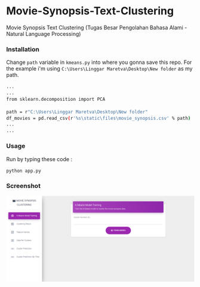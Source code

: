 # Movie-Synopsis-Text-Clustering
Movie Synopsis Text Clustering (Tugas Besar Pengolahan Bahasa Alami - Natural Language Processing)

### Installation

Change `path` variable in `kmeans.py` into where you gonna save this repo. For the example i'm using `C:\Users\Linggar Maretva\Desktop\New folder` as my path.
```sh
...
...
from sklearn.decomposition import PCA

path = r"C:\Users\Linggar Maretva\Desktop\New folder"
df_movies = pd.read_csv(r'%s\static\files\movie_synopsis.csv' % path)
...
...
```

### Usage

Run by typing these code :
```sh
python app.py
```

### Screenshot
<img src="https://github.com/LinggarM/Movie-Synopsis-Text-Clustering/raw/main/Movie%20Synopsis%20Clustering%20Web%20App/static/assets/img/ss.PNG"/>
